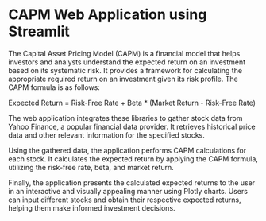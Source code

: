 # CAPM Web Application using Streamlit
The Capital Asset Pricing Model (CAPM) is a financial model that helps investors and analysts understand the expected return on an investment based on its systematic risk. It provides a framework for calculating the appropriate required return on an investment given its risk profile. The CAPM formula is as follows:

Expected Return = Risk-Free Rate + Beta * (Market Return - Risk-Free Rate)

The web application integrates these libraries to gather stock data from Yahoo Finance, a popular financial data provider. It retrieves historical price data and other relevant information for the specified stocks.

Using the gathered data, the application performs CAPM calculations for each stock. It calculates the expected return by applying the CAPM formula, utilizing the risk-free rate, beta, and market return.

Finally, the application presents the calculated expected returns to the user in an interactive and visually appealing manner using Plotly charts. Users can input different stocks and obtain their respective expected returns, helping them make informed investment decisions.
